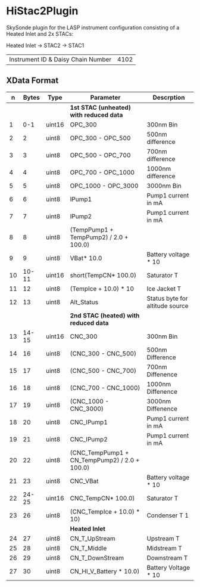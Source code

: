 # HiStac2Plugin

SkySonde plugin for the LASP instrument configuration 
consisting of a Heated Inlet and 2x STACs:

Heated Inlet -> STAC2 -> STAC1

|||
|-|-|
|Instrument ID & Daisy Chain Number | 4102 |

## XData Format

| n|Bytes|  Type | Parameter | Descrption         |
|--|-----|-------|-----------|--------------------|
|  |     |       |**1st STAC (unheated) with reduced data** ||
| 1| 0-1 |uint16 |OPC_300 |300nm Bin |
| 2|  2  |uint8  |OPC_300 - OPC_500| 500nm difference |
| 3|  3  |uint8  |OPC_500 - OPC_700| 700nm difference |
| 4|  4  |uint8  |OPC_700 - OPC_1000| 1000nm difference | 
| 5|  5  |uint8  |OPC_1000 - OPC_3000| 3000nm Bin |
| 6|  6  |uint8  |IPump1| Pump1 current in mA |
| 7|  7  |uint8  |IPump2| Pump1 current in mA |
| 8|  8  |uint8  |(TempPump1 + TempPump2) / 2.0 + 100.0)|
| 9|  9  |uint8  |VBat* 10.0| Battery voltage * 10 |
|10|10-11|uint16 |short(TempCN* 100.0) | Saturator T |
|11| 12  |uint8  |(TempIce + 10.0) * 10 | Ice Jacket T |
|12| 13  |uint8  |Alt_Status| Status byte for altitude source |
|  |     |       | **2nd STAC (heated) with reduced data** ||
|13|14-15|uint16 |CNC_300| 300nm Bin |
|14|  16 |uint8  |(CNC_300 - CNC_500)| 500nm Difference |
|15|  17 |uint8  |(CNC_500 - CNC_700)| 700nm Diffenence |
|16|  18 |uint8  |(CNC_700 - CNC_1000)| 1000nm Diffenence |
|17|  19 |uint8  |(CNC_1000 - CNC_3000)| 3000nm Diffenence |
|18|  20 |uint8  |CNC_IPump1| Pump1 current in mA |
|19|  21 |uint8  |CNC_IPump2| Pump1 current in mA |
|20|  22 |uint8  |(CNC_TempPump1 + CN_TempPump2) / 2.0 + 100.0)| |
|21|  23 |uint8  |CNC_VBat |Battery voltage * 10 |
|22|24-25|uint16 |CNC_TempCN* 100.0) |Saturator T |
|23|  26 |uint8  |(CNC_TempIce + 10.0) * 10)| Condenser T 1 |
|  |     |       |**Heated Inlet** ||
|24|  27 |uint8  |CN_T_UpStream| Upstream T |
|25|  28 |uint8  |CN_T_Middle| Midstream T |
|26|  29 |uint8  |CN_T_DownStream| Downstream T|
|27|  30 |uint8  |CN_HI_V_Battery * 10.0)| Battery Voltage * 10 |
